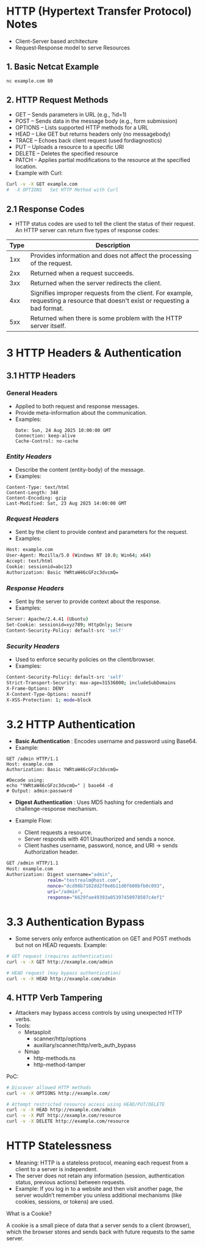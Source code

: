 # HTTP (Hypertext Transfer Protocol) Notes
- Client-Server based	architecture
- Request‐Response model to serve Resources

## 1. Basic Netcat Example
```bash
nc example.com 80
```



## 2. HTTP Request Methods
- GET – Sends parameters in URL (e.g., ?id=1)
- POST – Sends data in the message body (e.g., form submission)
- OPTIONS – Lists supported HTTP methods for a URL
- HEAD – Like GET but returns headers only (no messagebody)
- TRACE – Echoes back client request (used fordiagnostics)
- PUT – Uploads a resource to a specific URI
- DELETE – Deletes the specified resource
- PATCH - Applies partial modifications to the resource at the specified location.
- Example with Curl:
```bash
Curl -v -X GET example.com
#  -X OPTIONS	Set HTTP Method with Curl
```
## 2.1 Response Codes
- HTTP status codes are used to tell the client the status of their request. An HTTP server can return five types of response codes:


|Type| 	Description|
|----|--------------|
|1xx	| Provides information and does not affect the processing of the request.|
|2xx	| Returned when a request succeeds.|
|3xx	| Returned when the server redirects the client.|
|4xx	| Signifies improper requests from the client. For example, requesting a resource that doesn't exist or requesting a bad format.|
|5xx	| Returned when there is some problem with the HTTP server itself.|



# 3 HTTP Headers & Authentication

## 3.1 HTTP Headers

### **General Headers**
- Applied to both request and response messages.
- Provide meta-information about the communication.
- Examples:
  ```http
  Date: Sun, 24 Aug 2025 10:00:00 GMT
  Connection: keep-alive
  Cache-Control: no-cache
  ```
### ***Entity Headers***
- Describe the content (entity-body) of the message.
- Examples:
```http
Content-Type: text/html
Content-Length: 348
Content-Encoding: gzip
Last-Modified: Sat, 23 Aug 2025 14:00:00 GMT
```
### ***Request Headers***
- Sent by the client to provide context and parameters for the request.
- Examples:
```bash
Host: example.com
User-Agent: Mozilla/5.0 (Windows NT 10.0; Win64; x64)
Accept: text/html
Cookie: sessionid=abc123
Authorization: Basic YWRtaW46cGFzc3dvcmQ=
```
### ***Response Headers***
- Sent by the server to provide context about the response.
- Examples:
```bash
Server: Apache/2.4.41 (Ubuntu)
Set-Cookie: sessionid=xyz789; HttpOnly; Secure
Content-Security-Policy: default-src 'self'
```
### ***Security Headers***
- Used to enforce security policies on the client/browser.
- Examples:
```bash
Content-Security-Policy: default-src 'self'
Strict-Transport-Security: max-age=31536000; includeSubDomains
X-Frame-Options: DENY
X-Content-Type-Options: nosniff
X-XSS-Protection: 1; mode=block
```

# 3.2 HTTP Authentication
- **Basic Authentication** : Encodes username and password using Base64.
- Example:
```
GET /admin HTTP/1.1
Host: example.com
Authorization: Basic YWRtaW46cGFzc3dvcmQ=

#Decode using:
echo "YWRtaW46cGFzc3dvcmQ=" | base64 -d
# Output: admin:password
```

- **Digest Authentication** : Uses MD5 hashing for credentials and challenge-response mechanism.

- Example Flow:
	- Client requests a resource.
	- Server responds with 401 Unauthorized and sends a nonce.
	- Client hashes username, password, nonce, and URI → sends Authorization header.
```bash
GET /admin HTTP/1.1
Host: example.com
Authorization: Digest username="admin",
               realm="testrealm@host.com",
               nonce="dcd98b7102dd2f0e8b11d0f600bfb0c093",
               uri="/admin",
               response="6629fae49393a05397450978507c4ef1"
```

# 3.3 Authentication Bypass
- Some servers only enforce authentication on GET and POST methods but not on HEAD requests.
Example:
```bash
# GET request (requires authentication)
curl -v -X GET http://example.com/admin

# HEAD request (may bypass authentication)
curl -v -X HEAD http://example.com/admin
```


## 4. HTTP Verb Tampering

- Attackers may bypass access controls by using unexpected HTTP verbs.
- Tools:
	- Metasploit
		- scanner/http/options
		- auxiliary/scanner/http/verb_auth_bypass
	- Nmap
		- http-methods.ns
		- http-method-tamper

PoC:
```BASH
# Discover allowed HTTP methods
curl -v -X OPTIONS http://example.com/

# Attempt restricted resource access using HEAD/PUT/DELETE
curl -v -X HEAD http://example.com/admin
curl -v -X PUT http://example.com/resource
curl -v -X DELETE http://example.com/resource
```



# HTTP Statelessness
- Meaning: HTTP is a stateless protocol, meaning each request from a client to a server is independent.
- The server does not retain any information (session, authentication status, previous actions) between requests.
- Example: If you log in to a website and then visit another page, the server wouldn’t remember you unless additional mechanisms (like cookies, sessions, or tokens) are used.

What is a Cookie?

A cookie is a small piece of data that a server sends to a client (browser), which the browser stores and sends back with future requests to the same server.